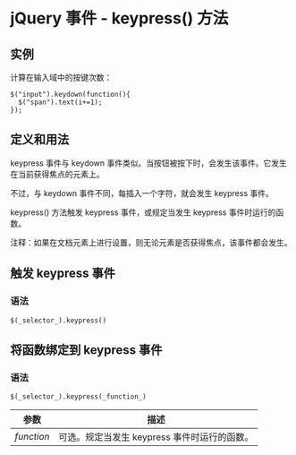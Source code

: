 # jQuery 事件 - keypress() 方法



## 实例

计算在输入域中的按键次数：

```
$("input").keydown(function(){
  $("span").text(i+=1);
});

```

## 定义和用法

keypress 事件与 keydown 事件类似。当按钮被按下时，会发生该事件。它发生在当前获得焦点的元素上。

不过，与 keydown 事件不同，每插入一个字符，就会发生 keypress 事件。

keypress() 方法触发 keypress 事件，或规定当发生 keypress 事件时运行的函数。

注释：如果在文档元素上进行设置，则无论元素是否获得焦点，该事件都会发生。

## 触发 keypress 事件

### 语法

```
$(_selector_).keypress()
```

## 将函数绑定到 keypress 事件

### 语法

```
$(_selector_).keypress(_function_)
```

| 参数 | 描述 |
| --- | --- |
| _function_ | 可选。规定当发生 keypress 事件时运行的函数。 |



